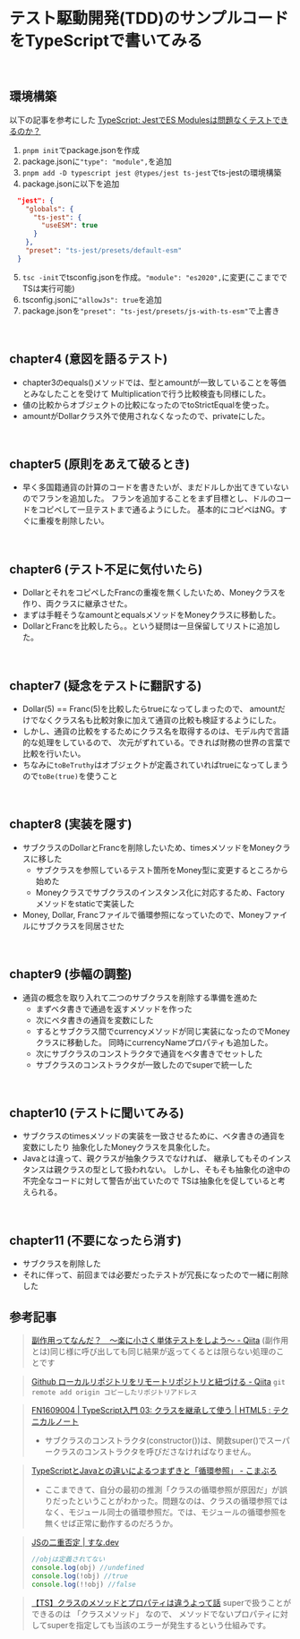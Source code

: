 # テスト駆動開発(TDD)のサンプルコードをTypeScriptで書いてみる

<br>

## 環境構築
以下の記事を参考にした
[TypeScript: JestでES Modulesは問題なくテストできるのか？](https://zenn.dev/suin/scraps/126d311493a9a1)

1. `pnpm init`でpackage.jsonを作成
2. package.jsonに`"type": "module",`を追加
3. `pnpm add -D typescript jest @types/jest ts-jest`でts-jestの環境構築
4. package.jsonに以下を追加
```json
  "jest": {
    "globals": {
      "ts-jest": {
        "useESM": true
      }
    },
    "preset": "ts-jest/presets/default-esm"
  }
  ```
5. `tsc -init`でtsconfig.jsonを作成。`"module": "es2020",`に変更(ここまででTSは実行可能)
6. tsconfig.jsonに`"allowJs": true`を追加
7. package.jsonを`"preset": "ts-jest/presets/js-with-ts-esm"`で上書き

<br>

## chapter4 (意図を語るテスト)
- chapter3のequals()メソッドでは、型とamountが一致していることを等価とみなしたことを受けて
Multiplicationで行う比較検査も同様にした。
- 値の比較からオブジェクトの比較になったのでtoStrictEqualを使った。
- amountがDollarクラス外で使用されなくなったので、privateにした。

<br>

## chapter5 (原則をあえて破るとき)
- 早く多国籍通貨の計算のコードを書きたいが、まだドルしか出てきていないのでフランを追加した。
フランを追加することをまず目標とし、ドルのコードをコピペして一旦テストまで通るようにした。
基本的にコピペはNG。すぐに重複を削除したい。

<br>

## chapter6 (テスト不足に気付いたら)
- DollarとそれをコピペしたFrancの重複を無くしたいため、Moneyクラスを作り、両クラスに継承させた。
- まずは手軽そうなamountとequalsメソッドをMoneyクラスに移動した。
- DollarとFrancを比較したら。。という疑問は一旦保留してリストに追加した。

<br>

## chapter7 (疑念をテストに翻訳する)
- Dollar(5) == Franc(5)を比較したらtrueになってしまったので、
amountだけでなくクラス名も比較対象に加えて通貨の比較も検証するようにした。
- しかし、通貨の比較をするためにクラス名を取得するのは、モデル内で言語的な処理をしているので、
次元がずれている。できれば財務の世界の言葉で比較を行いたい。
- ちなみに`toBeTruthy`はオブジェクトが定義されていればtrueになってしまうので`toBe(true)`を使うこと

<br>

## chapter8 (実装を隠す)
- サブクラスのDollarとFrancを削除したいため、timesメソッドをMoneyクラスに移した
  - サブクラスを参照しているテスト箇所をMoney型に変更するところから始めた
  - Moneyクラスでサブクラスのインスタンス化に対応するため、Factoryメソッドをstaticで実装した
- Money, Dollar, Francファイルで循環参照になっていたので、Moneyファイルにサブクラスを同居させた


<br>

## chapter9 (歩幅の調整)
- 通貨の概念を取り入れて二つのサブクラスを削除する準備を進めた
  - まずベタ書きで通過を返すメソッドを作った
  - 次にベタ書きの通貨を変数にした
  - するとサブクラス間でcurrencyメソッドが同じ実装になったのでMoneyクラスに移動した。
  同時にcurrencyNameプロパティも追加した。
  - 次にサブクラスのコンストラクタで通貨をベタ書きでセットした
  - サブクラスのコンストラクタが一致したのでsuperで統一した


<br>

## chapter10 (テストに聞いてみる)
- サブクラスのtimesメソッドの実装を一致させるために、ベタ書きの通貨を変数にしたり
抽象化したMoneyクラスを具象化した。
- Javaとは違って、親クラスが抽象クラスでなければ、
継承してもそのインスタンスは親クラスの型として扱われない。
しかし、そもそも抽象化の途中の不完全なコードに対して警告が出ていたので
TSは抽象化を促していると考えられる。

<br>

## chapter11 (不要になったら消す)
- サブクラスを削除した
- それに伴って、前回までは必要だったテストが冗長になったので一緒に削除した


## 参考記事
> [副作用ってなんだ？　〜楽に小さく単体テストをしよう〜 - Qiita](https://qiita.com/suzuki-hoge/items/bad43630ad1ad723ca4a)
> (副作用とは)同じ様に呼び出しても同じ結果が返ってくるとは限らない処理のことです

> [Github ローカルリポジトリをリモートリポジトリと紐づける - Qiita](https://qiita.com/miriwo/items/a7be71f6a238b09eda10)
> `git remote add origin コピーしたリポジトリアドレス`

> [FN1609004 | TypeScript入門 03: クラスを継承して使う | HTML5 : テクニカルノート](http://www.fumiononaka.com/Business/html5/FN1609004.html)
> - サブクラスのコンストラクタ(constructor())は、関数super()でスーパークラスのコンストラクタを呼びださなければなりません。

> [TypeScriptとJavaとの違いによるつまずきと「循環参照」 - こまぶろ](https://ky-yk-d.hatenablog.com/entry/2018/11/11/071020)
> - ここまできて、自分の最初の推測「クラスの循環参照が原因だ」が誤りだったということがわかった。問題なのは、クラスの循環参照ではなく、モジュール同士の循環参照だ。では、モジュールの循環参照を無くせば正常に動作するのだろうか。

> [JSの二重否定 | すな.dev](https://www.sunapro.com/js%E3%81%AE%E4%BA%8C%E9%87%8D%E5%90%A6%E5%AE%9A/)
> ```ts
> //objは定義されてない
> console.log(obj) //undefined
> console.log(!obj) //true
> console.log(!!obj) //false
> ```

> [【TS】クラスのメソッドとプロパティは違うよって話](https://zenn.dev/nekoniki/articles/6a4f2ce39a4bc6)
> superで扱うことができるのは 「クラスメソッド」 なので、
メソッドでないプロパティに対してsuperを指定しても当該のエラーが発生するという仕組みです。